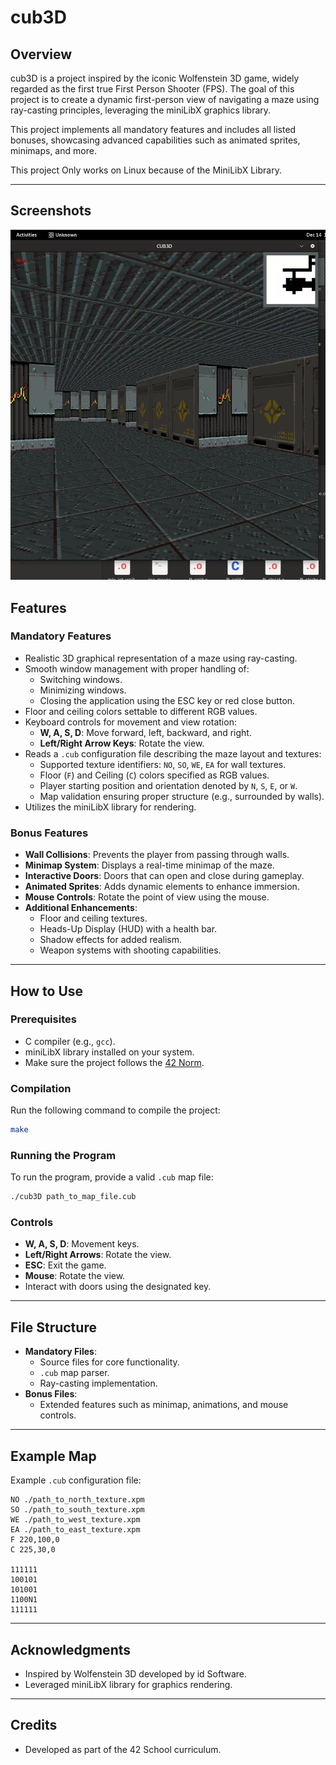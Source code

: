 # cub3D

## Overview

cub3D is a project inspired by the iconic Wolfenstein 3D game, widely regarded as the first true First Person Shooter (FPS). The goal of this project is to create a dynamic first-person view of navigating a maze using ray-casting principles, leveraging the miniLibX graphics library.

This project implements all mandatory features and includes all listed bonuses, showcasing advanced capabilities such as animated sprites, minimaps, and more.

This project Only works on Linux because of the MiniLibX Library.

---

## Screenshots

![ScreenShot Of Game](./gitassets/screenshot.png)


## Features

### Mandatory Features

- Realistic 3D graphical representation of a maze using ray-casting.
- Smooth window management with proper handling of:
  - Switching windows.
  - Minimizing windows.
  - Closing the application using the ESC key or red close button.
- Floor and ceiling colors settable to different RGB values.
- Keyboard controls for movement and view rotation:
  - **W, A, S, D**: Move forward, left, backward, and right.
  - **Left/Right Arrow Keys**: Rotate the view.
- Reads a `.cub` configuration file describing the maze layout and textures:
  - Supported texture identifiers: `NO`, `SO`, `WE`, `EA` for wall textures.
  - Floor (`F`) and Ceiling (`C`) colors specified as RGB values.
  - Player starting position and orientation denoted by `N`, `S`, `E`, or `W`.
  - Map validation ensuring proper structure (e.g., surrounded by walls).
- Utilizes the miniLibX library for rendering.

### Bonus Features

- **Wall Collisions**: Prevents the player from passing through walls.
- **Minimap System**: Displays a real-time minimap of the maze.
- **Interactive Doors**: Doors that can open and close during gameplay.
- **Animated Sprites**: Adds dynamic elements to enhance immersion.
- **Mouse Controls**: Rotate the point of view using the mouse.
- **Additional Enhancements**:
  - Floor and ceiling textures.
  - Heads-Up Display (HUD) with a health bar.
  - Shadow effects for added realism.
  - Weapon systems with shooting capabilities.

---

## How to Use

### Prerequisites

- C compiler (e.g., `gcc`).
- miniLibX library installed on your system.
- Make sure the project follows the [42 Norm](https://github.com/42School/norminette).

### Compilation

Run the following command to compile the project:

```bash
make
```

### Running the Program

To run the program, provide a valid `.cub` map file:

```bash
./cub3D path_to_map_file.cub
```

### Controls

- **W, A, S, D**: Movement keys.
- **Left/Right Arrows**: Rotate the view.
- **ESC**: Exit the game.
- **Mouse**: Rotate the view.
- Interact with doors using the designated key.

---

## File Structure

- **Mandatory Files**:
  - Source files for core functionality.
  - `.cub` map parser.
  - Ray-casting implementation.
- **Bonus Files**:
  - Extended features such as minimap, animations, and mouse controls.

---

## Example Map

Example `.cub` configuration file:

```
NO ./path_to_north_texture.xpm
SO ./path_to_south_texture.xpm
WE ./path_to_west_texture.xpm
EA ./path_to_east_texture.xpm
F 220,100,0
C 225,30,0

111111
100101
101001
1100N1
111111
```

---


## Acknowledgments

- Inspired by Wolfenstein 3D developed by id Software.
- Leveraged miniLibX library for graphics rendering.

---

## Credits

- Developed as part of the 42 School curriculum.
